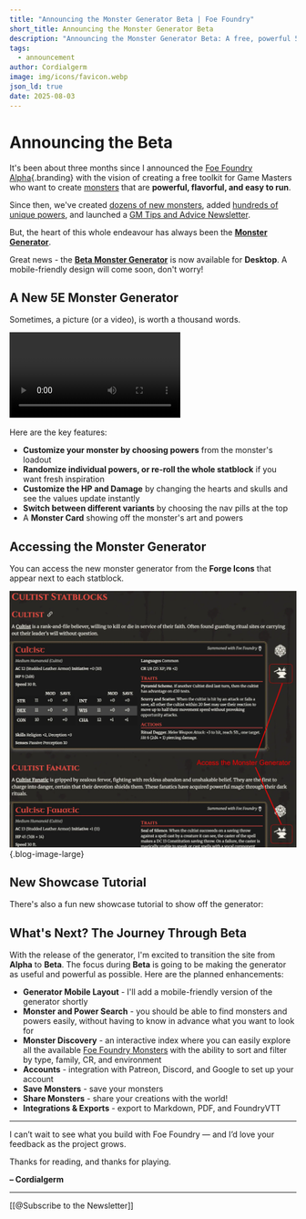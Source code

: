 ```yaml
---
title: "Announcing the Monster Generator Beta | Foe Foundry"
short_title: Announcing the Monster Generator Beta
description: "Announcing the Monster Generator Beta: A free, powerful 5E monster builder for GMs. Instantly create balanced, flavorful monsters with rich lore and tactical depth."
tags:
  - announcement
author: Cordialgerm
image: img/icons/favicon.webp
json_ld: true
date: 2025-08-03
---
```


# Announcing the Beta

It's been about three months since I announced the [Foe Foundry Alpha](./2025_04_29_announcement.md){.branding} with the vision of creating a free toolkit for Game Masters who want to create [monsters](../monsters/index.md) that are **powerful, flavorful, and easy to run**.  

Since then, we've created [dozens of new monsters](../monsters/index.md), added [hundreds of unique powers](../powers/all.md), and launched a [GM Tips and Advice Newsletter](https://buttondown.com/cordialgerm).

But, the heart of this whole endeavour has always been the [**Monster Generator**](../generate/index.md).  

Great news - the [**Beta Monster Generator**](../generate/v2.md) is now available for **Desktop**. A mobile-friendly design will come soon, don't worry!

## A New 5E Monster Generator

Sometimes, a picture (or a video), is worth a thousand words.

<video controls playsinline loading="lazy" class="blog-image">
  <source src="/img/blogs/foe-foundry-monster-generator-beta.mp4" type="video/mp4" />
  Your browser does not support the video tag.
</video>

Here are the key features:

- **Customize your monster by choosing powers** from the monster's loadout
- **Randomize individual powers, or re-roll the whole statblock** if you want fresh inspiration
- **Customize the HP and Damage** by changing the hearts and skulls and see the values update instantly
- **Switch between different variants** by choosing the nav pills at the top
- A **Monster Card** showing off the monster's art and powers 

## Accessing the Monster Generator

You can access the new monster generator from the **Forge Icons** that appear next to each statblock.

![Access the Foe Foundry Monster Generator for any statblock witht he new forge button](../img/blogs/monster-generator-anvil-icon.webp){.blog-image-large}

## New Showcase Tutorial

There's also a fun new showcase tutorial to show off the generator:

<generator-showcase></generator-showcase>

## What's Next? The Journey Through Beta

With the release of the generator, I'm excited to transition the site from **Alpha** to **Beta**. The focus during **Beta** is going to be making the generator as useful and powerful as possible. Here are the planned enhancements:

- **Generator Mobile Layout** - I'll add a mobile-friendly version of the generator shortly
- **Monster and Power Search** - you should be able to find monsters and powers easily, without having to know in advance what you want to look for
- **Monster Discovery** - an interactive index where you can easily explore all the available [Foe Foundry Monsters](../monsters/index.md) with the ability to sort and filter by type, family, CR, and environment
- **Accounts** - integration with Patreon, Discord, and Google to set up your account
- **Save Monsters** - save your monsters
- **Share Monsters** - share your creations with the world!
- **Integrations & Exports** - export to Markdown, PDF, and FoundryVTT

---

I can’t wait to see what you build with Foe Foundry — and I’d love your feedback as the project grows.

Thanks for reading, and thanks for playing.

**– Cordialgerm**

---

[[@Subscribe to the Newsletter]]